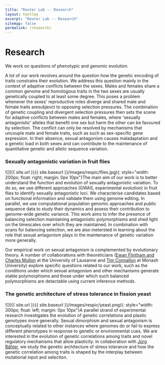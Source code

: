 ```yaml
---
title: "Reuter Lab -- Research"
layout: textlay
excerpt: "Reuter Lab -- Research"
sitemap: false
permalink: /research/
---
```


# Research

We work on questions of phenotypic and genomic evolution.

A lot of our work revolves around the question how the genetic encoding of traits constrains their evolution. We address this question mainly in the context of adaptive conflicts between the sexes. Males and females share a common genome and homologous traits in the two sexes are usually genetically coupled to at least some degree. This poses a problem whenever the sexes' reproductive roles diverge and shared male and female traits aresubjevct to opposing selection pressures. The combination of genetic coupling and divergent selection pressures then sets the scene for adaptive conflicts between males and females, where 'sexually antagonistic' alleles that benefit one sex but harm the other can be favoured by selection. The conflict can only be resolved by mechanisms that uncouple male and female traits, such as such as sex-specific gene expression. In their absence, sexual antagonism causes maladaptation and a genetic load in both sexes and can contribute to the maintenance of quantitative genetic and allelic sequence variation.


### Sexually antagonistic variation in fruit flies

![]({{ site.url }}{{ site.baseurl }}/images/respic/flies.jpg){: style="width: 200px; float: right; margin: 0px  10px"}The main aim of our work is to better understand the function and evolution of sexually antagonistic variation. To do so, we use different approaches (GWAS, experimental evolution) in fruit flies to identify sexually antagonistic loci. We characterise candidates based on functional information and validate them using genome editing. In parallel, we use computational population genomic approaches and public sequence data to study their dynamics and assess their contribution to genome-wide genetic variance. This work aims to infer the presence of balancing selection maintaining antagonistic polymorphisms and shed light on the timescales over which they are maintained. In combination with scans for balancing selection, we are also inetersted in learning about the role that sexual antagonism plays in the maintenance of genetic variation more generally.

Our empirical work on sexual antagonism is complemented by evolutionary theory. A number of collaborations with theoreticians ([Ewan Flintham and Charles Mullon](https://lab-mullon.github.io/index.html) at the University of Lausanne and [Tim Connallon](https://www.monash.edu/science/schools/biological-sciences/staff/timc) at Monash University) explore specific questions related to our work, such as the conditions under which sexual antagonism and other mechanisms generate stable polymorphisms and those under which such balanced polymorphisms are detactable using current inference methods.


### The genetic architecture of stress tolerance in fission yeast

![]({{ site.url }}{{ site.baseurl }}/images/respic/yeast.png){: style="width: 300px; float: left; margin: 0px 10px"}A parallel strand of experimental research investigates the evolution of genetic correlations and plastic genotypes more generally. Sexual dimorphism and sexual antagonism is conceptually related to other instances where genomes do or fail to express different phenotypes in response to genetic or environmental cues. We are interested in the evolution of genetic correlations among traits and novel regulatory mechanisms that allow plasticity. In collaboration with [Jürg Bähler](https://bahlerlab.info), we study the genetic architecture of stress tolerance and how the genetic correlation among traits is shaped by the interplay between mutational input and selection.

